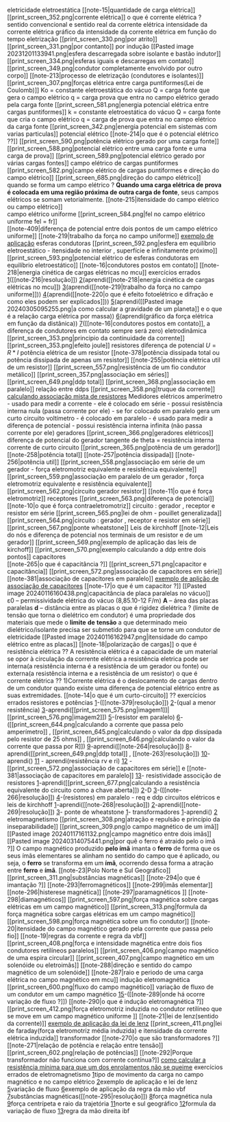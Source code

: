  
eletricidade
	eletroestática
		[[note-15|quantidade de carga elétrica]]
		[[print_screen_352.png|corrente elétrica]]
			 o que é corrente elétrica ?
			 sentido convencional e sentido real da corrente elétrica
			 intensidade da corrente elétrica
			 gráfico da intensidade da corrente elétrica em função do tempo
		eletrização
			 [[print_screen_330.png|por atrito]]
			 [[print_screen_331.png|por contanto]]
			 por indução
				 [[Pasted image 20231201133941.png|esfera descarregada sobre isolante e bastão indutor]]
				 [[print_screen_334.png|esferas iguais e descarregas em contato]]
				 [[print_screen_349.png|condutor completamente envolvido por outro corpo]] 
		[[note-213|processo de eletrização (condutores e isolantes)]]
		[[print_screen_307.png|forças elétrica entre carga puntiformes(Lei de Coulomb)]]
			Ko = constante eletroestática do vácuo
			Q = carga fonte que gera o campo elétrico
			q = carga prova que entra no campo elétrico gerado pela carga fonte
		[[print_screen_581.png|energia potencial elétrica entre cargas puntiformes]]
			k = constante eletroestática do vácuo
			Q = carga fonte que cria o campo elétrico
			q = carga de prova que entra no campo elétrico da carga fonte
		[[print_screen_342.png|energia potencial em sistemas com varias particulas]]
		potencial elétrico
			[[note-214|o que é o potencial elétrico ??]]
			[[print_screen_590.png|potência elétrico gerado por uma carga fonte]]
			[[print_screen_588.png|potencial elétrico entre uma carga fonte e uma carga de prova]]
			[[print_screen_589.png|potencial elétrico gerado por várias cargas fontes]]
		campo elétrico de cargas puntiformes
			[[print_screen_582.png|campo elétrico de cargas puntiformes e direção do campo elétrico]]
			[[print_screen_685.png|direção do campo elétrico]]
			quando se forma um campo elétrico ?
				**Quando uma carga elétrica de prova é colocada em uma região próxima de outra carga de fonte**, seus campos elétricos se somam vetorialmente.
			[[note-215|itensidade do campo elétrico ou campo elétrico]]		 
		campo elétrico uniforme
			 [[print_screen_584.png|fel no campo elétrico uniforme fel = fr]]  
			 [[note-409|diferença de potencial entre dois pontos de um campo elétrico uniforme]]
			 [[note-219|trabalho da força no campo uniforme]]
				 [exemplo de aplicação](https://www.qconcursos.com/questoes-militares/questoes/b1dd845b-01)
		esferas condutoras
			[[print_screen_592.png|esfera em equilíbrio eletroestático - itensidade no interior , superfície e infinitamente próximo]]
			[[print_screen_593.png|potencial elétrico de esferas condutoras em equilíbrio eletroestático]]
			[[note-16|condutores postos em contato]]
		[[note-218|energia cinética de cargas elétricas no mcu]]
		exercícios errados
			[1](https://www.qconcursos.com/questoes-militares/questoes/a78fbe07-6b)([[note-216|resolução]])
			[2](https://www.qconcursos.com/questoes-militares/questoes/b1e6d2f1-01)(aprendi([[note-218|energia cinética de cargas elétricas no mcu]])
			[3](https://www.qconcursos.com/questoes-militares/questoes/b1dd845b-01)(aprendi([[note-219|trabalho da força no campo uniforme]]))
			[4](https://www.qconcursos.com/questoes-militares/questoes/8d1cc789-f3)(aprendi([[note-220|o que é efeito fotoelétrico e difração e como eles podem ser explicados]]))
			[5](https://www.qconcursos.com/questoes-militares/questoes/8d05dce4-f3)(aprendi([[Pasted image 20240305095255.png|a como calcular a gravidade de um planeta]] e o que é a relação carga elétrica por massa))
			[6](https://www.qconcursos.com/questoes-militares/questoes/2145673f-4d)(aprendi(gráfico da força elétrica em função da distânica))
			[7](https://www.qconcursos.com/questoes-militares/questoes/67fdfca5-86)([[note-16|condutores postos em contato]], a diferença de condutores em contato sempre será zero)
	eletrodinâmica
		[[print_screen_353.png|principio da continuidade da corrente]]
		[[print_screen_353.png|efeito joule]]
		resistores
			diferença de potencial
				 $U=R*I$
			potência elétrica de um resistor
				[[note-378|potência dissipada total ou potência dissipada de apenas um resistor]]
				[[note-255|potência elétrica util de um resistor]]
			[[print_screen_557.png|resistência de um fio condutor metálico]]
			[[print_screen_357.png|associação em séries]]
				[[print_screen_649.png|ddp total]]
			[[print_screen_368.png|associação em paralelo]]
				 relação entre ddps
				 [[print_screen_358.png|truque da corrente]]
			[calculando associação mista de resistores](http://www.brawnexercicios.com.br/2015/12/exercicio-resolvido-resistencia-equivalente-circuito-2.html)
			Medidores elétricos
				 amperímetro
					 - usado para medir a corrente
					 - ele é colocado em série
					 - possui resistência interna nula (passa corrente por ele)
					 - se for colocado em paralelo gera um curto circuito
				 voltímetro
					 - é colocado em paralelo
					 - é usado para medir a diferença de potencial
					 - possui resistência interna infinita (não passa corrente por ele) 
		geradores
			 [[print_screen_366.png|geradores elétricos]]
				 diferença de potencial do gerador
				 tangente de theta = resistência interna
				 corrente de curto circuito
			 [[print_screen_365.png|potência de um gerador]]
				 [[note-258|potência total]]
				 [[note-257|potência dissipada]]
				 [[note-256|potência util]]
			 [[print_screen_558.png|associação em série de um gerador - força eletromotriz equivalente e resistência equivalente]]
			 [[print_screen_559.png|associação em paralelo de um gerador , força eletromotriz equivalente e resistência equivalente]]
			 [[print_screen_562.png|circuito gerador resistor]]
			 [[note-11|o que é força eletromotriz]]
		receptores
			 [[print_screen_563.png|diferença de potencial]]
			 [[note-10|o que é força contraeletromotriz]]
		circuito : gerador , receptor e resistor em série
			 [[print_screen_565.png|lei de ohm - pouillet generalizada]]
			 [[print_screen_564.png|circuito : gerador , receptor e resistor em série]]
			[[print_screen_567.png|ponte wheatstone]]
		Leis de kirchhoff
			[[note-12|Leis do nós e diferença de potencial nos terminais de um resistor e de um gerador]]
			[[print_screen_569.png|exemplo de aplicação das leis de kirchoff]]
			[[print_screen_570.png|exemplo calculando a ddp entre dois pontos]]
		capacitores                                                                                                                 
			 [[note-265|o que é capacitância ?]]
			 [[print_screen_571.png|capacitor e capacitância]]
			 [[print_screen_572.png|associação de capacitores em série]]
			 [[note-381|associação de capacitores em paralelo]]
			 [exemplo de aplição de associação de capacitores](https://www.youtube.com/watch?v=b1hz1FxEHtE)
			 [[note-17|o que é um capacitor ?]]
			[[Pasted image 20240116160438.png|capacitância de placa paralelas no vácuo]]
				 ε0 – permissividade elétrica do vácuo (8,85.10-12 F/m)
				**A** – área das placas paralelas
				**d** – distância entre as placas
			o que é rigidez dielétrica ?
				 (limite de tensão que torna o dielétrico em condutor)
				é uma propriedade dos materiais que mede o **limite** **de** **tensão** a que determinado meio dielétrico/isolante precisa ser submetido para que se torne um condutor de eletricidade
			[[Pasted image 20240116162947.png|itensidade do campo elétrico entre as placas]]
			[[note-18|polarização de cargas]]
		o que é resistência elétrica ??
				 A resistência elétrica é a capacidade de um material se opor à circulação da corrente elétrica 
				 a resistência eletrica pode ser interna(a resistência interna é a resistência de um gerador ou fonte) ou externa(a resistência interna e a resistência de um resistor)
		o que é corrente elétrica ??
			1)Corrente elétrica é o deslocamento de cargas dentro de um condutor quando existe uma diferença de potencial elétrico entre as suas extremidades.
	    [[note-14|o que é um curto-circuito]] ??
		exercícios errados
			resistores e potências
				[1](https://www.qconcursos.com/questoes-militares/questoes/a7798860-6b)-([[note-379|resolução]])
				[2](https://www.qconcursos.com/questoes-militares/questoes/b1ecf03f-01)-(qual a menor resistência)
				[3](https://www.qconcursos.com/questoes-militares/questoes/465ed90d-49)-aprendi([[print_screen_575.png|imagem1]]|[[print_screen_576.png|imagem2]])
				[5](https://www.qconcursos.com/questoes-militares/questoes/4640622e-49)-(resistor em paralelo)
				[6](https://www.qconcursos.com/questoes-militares/questoes/8d3e1417-f3)-([[print_screen_644.png|calculando a corrente que passa pelo amperímetro]] , [[print_screen_645.png|calculando o valor da dpp dissipada pelo resistor de 25 ohms]] , [[print_screen_646.png|calculando o valor da corrente que passa por R]])
				[9](https://www.qconcursos.com/questoes-militares/questoes/d7249a98-4b)-aprendi([[note-264|resolução]])
				[8](https://www.qconcursos.com/questoes-militares/questoes/263a23ae-4e)-aprendi([[print_screen_649.png|ddp total]] , [[note-263|resolução]])
				[10](https://www.qconcursos.com/questoes-militares/questoes/fd67496b-f8)-aprendi()
				[11](https://www.qconcursos.com/questoes-militares/questoes/a23ed393-55) - aprendi(resistência rv e ri)
				[12](https://www.qconcursos.com/questoes-militares/questoes/d6fc612e-4b) - [[print_screen_572.png|associação de capacitores em série]] e	[[note-381|associação de capacitores em paralelo]]
				[13](https://www.qconcursos.com/questoes-militares/questoes/4dcaec1f-42)- resistividade
			associção de resistores
				[1](https://www.qconcursos.com/questoes-militares/questoes/a7816122-6b)-aprendi([[print_screen_677.png|calculando a resistência equivalente do circuito como a chave aberta]])
				[2](https://www.qconcursos.com/questoes-militares/questoes/cef03352-0d)-D
				[3](https://www.qconcursos.com/questoes-militares/questoes/a24b4e0c-55)-([[note-266|resolução]])
				[4](https://www.qconcursos.com/questoes-militares/questoes/19a794ab-45)-(resistores) em paralelo - req e ddp
			circuitos elétricos e leis de kirchhoff
				[1](https://www.qconcursos.com/questoes-militares/questoes/dfd2dc22-55)-aprendi([[note-268|resolução]])
				[2](https://www.qconcursos.com/questoes-militares/questoes/a6459b3e-55)-aprendi([[note-269|resolução]])
				[3](https://www.qconcursos.com/questoes-militares/questoes/fbdcde7b-a0)-
			ponte de wheatstone
				[1](https://www.qconcursos.com/questoes-militares/questoes/9d3a0063-50)-
			transformadores	
				[1](https://www.qconcursos.com/questoes-militares/questoes/d733cbaf-4b)-aprendi()
				[2](https://www.qconcursos.com/questoes-militares/questoes/9d5467c1-50)
	eletromagnetismo
		[[print_screen_308.png|atração e repulsão e princípio da inseparabilidade]]
		[[print_screen_309.png|o campo magnético de um imã]]
		[[Pasted image 20240117161132.png|campo magnético entre dois imãs]]
		[[Pasted image 20240314075441.png|por quê o ferro é atraido pelo o imâ ?]]
			 O campo magnético produzido **pelo ímã** imanta o **ferro** de forma que os seus ímãs elementares se alinham no sentido do campo que é aplicado, ou seja, o **ferro** se transforma em um **ímã**, ocorrendo dessa forma a atração entre **ferro** e **ímã**.
		[[note-23|Polo Norte e Sul Geográfico]]
		[[print_screen_311.png|substâncias magnéticas]]
			 [[note-294|o que é imantação ?]]
			 [[note-293|ferromagnéticos]]
			 [[note-299|imãs elementar]]
			 [[note-296|histerese magnética]]
			 [[note-297|paramagnéticos ]]
			 [[note-298|diamagnéticos]]
		[[print_screen_597.png|força magnética sobre cargas elétricas em um campo magnético]]
			[[print_screen_313.png|formula da força magnética sobre cargas elétricas em um campo magnético]]
		[[print_screen_598.png|força magnética sobre um fio condutor]]
		[[note-20|itensidade do campo magnético gerado pela corrente que passa pelo fio]]
		[[note-19|regras da corrente e regra da vbf]] 
		[[print_screen_408.png|força e intensidade magnética entre dois fios condutores retilíneos paralelos]]
		[[print_screen_406.png|campo magnético de uma espira circular]]
		[[print_screen_407.png|campo magnético em um solenóide ou eletroimãs]]
			[[note-288|direção e sentido do campo magnético de um solenóide]]
		[[note-287|raio e periodo de uma carga elétrica no campo magnético em mcu]]
		indução eletromagnética
			[[print_screen_600.png|fluxo do campo magnético]]
				variação de fluxo de um condutor em um campo magnético
					[15](https://www.qconcursos.com/questoes-militares/questoes/9d6186a8-50)-([[note-289|onde há ocorre variação de fluxo ?]])
			[[note-290|o que é indução eletromagnética ?]]
			[[print_screen_412.png|força eletromotriz induzida no condutor retilíneo que se move em um campo magnético uniforme ]]
			[[note-21|lei de lenz(sentido da corrente)]]
				[exemplo de aplicação da lei de lenz](https://www.qconcursos.com/questoes-militares/questoes/2131c90c-4d)
			[[print_screen_411.png|lei de faraday(força eletromotriz média induzida) e itensidade da corrente elétrica induzida]]
		transformador
			[[note-270|o que são transformadores ?]]
			[[note-271|relação de potência e relação entre tensão]]
			[[print_screen_602.png|relação de potências]]
			[[note-292|Porque transformador não funciona com corrente contínua?]]
			[como calcular a resistência mínima para que um dos enrolamentos não se queime](https://www.qconcursos.com/questoes-militares/questoes/d733cbaf-4b)
		exercícios errados de eletromagnetismo
			[1](https://www.qconcursos.com/questoes-militares/questoes/5b3cd502-16)tipo de movimento da carga no campo magnético e no campo elétrico
			[2](https://www.qconcursos.com/questoes-militares/questoes/2131c90c-4d)exemplo de aplicação e lei de lenz
			[5](https://www.qconcursos.com/questoes-militares/questoes/d7098fc6-4b)variação de fluxo
			[6](https://www.qconcursos.com/questoes-militares/questoes/47b8eef5-8d)exemplo de aplicação da regra da mão vbf
			[7](https://www.qconcursos.com/questoes-militares/questoes/67e44517-86)substâncias magnéticas([[note-295|resolução]])
			[8](https://www.qconcursos.com/questoes-militares/questoes/18aadb65-b0)força magnética nula
			[9](https://www.qconcursos.com/questoes-militares/questoes/202c1a29-66)força centrípeta e raio da trajetória
			[11](https://www.qconcursos.com/questoes-militares/questoes/dfe8720a-55)norte e sul geográfico
			[12](https://www.qconcursos.com/questoes-militares/questoes/ae489780-55)formula da variação de fluxo
		    [13](https://www.qconcursos.com/questoes-militares/questoes/a25cf891-55)regra da mão direita ibf


